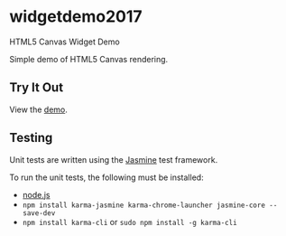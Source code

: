 # widgetdemo2017
HTML5 Canvas Widget Demo

Simple demo of HTML5 Canvas rendering.

## Try It Out
View the [demo](https://skyschulz.github.io/widgetdemo2017/).

## Testing
Unit tests are written using the [Jasmine](https://jasmine.github.io) test framework.

To run the unit tests, the following must be installed:
 * [node.js](https://nodejs.org/en/)
 * `npm install karma-jasmine karma-chrome-launcher jasmine-core --save-dev`
 * `npm install karma-cli` or `sudo npm install -g karma-cli`